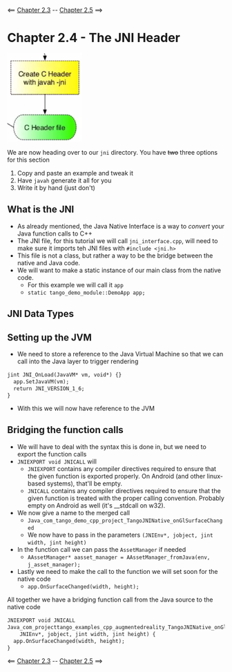 <== [Chapter 2.3](./Chapter_02_03.md) -- [Chapter 2.5](./Chapter_02_05.md) ==>

# Chapter 2.4  - The JNI Header

![Java Main Activity](../images/Chapter_02_IMG_003.png)

We are now heading over to our `jni` directory. You have ~~two~~ three options for this section

1. Copy and paste an example and tweak it
2. Have `javah` generate it all for you
3. Write it by hand (just don't)

## What is the JNI
* As already mentioned, the Java Native Interface is a way to *convert* your Java function calls to C++
* The JNI file, for this tutorial we will call `jni_interface.cpp`, will need to make sure it imports teh JNI files with `#include <jni.h>`
* This file is not a class, but rather a way to be the bridge between the native and Java code. 
* We will want to make a static instance of our main class from the native code.
    * For this example we will call it `app`
    * `static tango_demo_module::DemoApp app;`

## JNI Data Types

## Setting up the JVM
* We need to store a reference to the Java Virtual Machine so that we can call into the Java layer to trigger rendering

```
jint JNI_OnLoad(JavaVM* vm, void*) {}
  app.SetJavaVM(vm);
  return JNI_VERSION_1_6;
}
```
* With this we will now have reference to the JVM

## Bridging the function calls
* We will have to deal with the syntax this is done in, but we need to export the function calls
* `JNIEXPORT void JNICALL` will 
    * `JNIEXPORT` contains any compiler directives required to ensure that the given function is exported properly. On Android (and other linux-based systems), that'll be empty.
    * `JNICALL` contains any compiler directives required to ensure that the given function is treated with the proper calling convention. Probably empty on Android as well (it's __stdcall on w32).
* We now give a name to the merged call
    * `Java_com_tango_demo_cpp_project_TangoJNINative_onGlSurfaceChanged`
    * We now have to pass in the parameters `(JNIEnv*, jobject, jint width, jint height)`
* In the function call we can pass the `AssetManager` if needed
    *  `AAssetManager* aasset_manager = AAssetManager_fromJava(env, j_asset_manager);`
* Lastly we need to make the call to the function we will set soon for the native code
    * `app.OnSurfaceChanged(width, height);`

All together we have a bridging function call from the Java source to the native code

```
JNIEXPORT void JNICALL
Java_com_projecttango_examples_cpp_augmentedreality_TangoJNINative_onGlSurfaceChanged(
    JNIEnv*, jobject, jint width, jint height) {
  app.OnSurfaceChanged(width, height);
}

```




<== [Chapter 2.3](./Chapter_02_03.md) -- [Chapter 2.5](./Chapter_02_05.md) ==>
